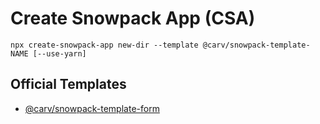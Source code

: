 # Create Snowpack App (CSA)

```
npx create-snowpack-app new-dir --template @carv/snowpack-template-NAME [--use-yarn]
```

## Official Templates

- [@carv/snowpack-template-form](/templates/snowpack-template-form)
